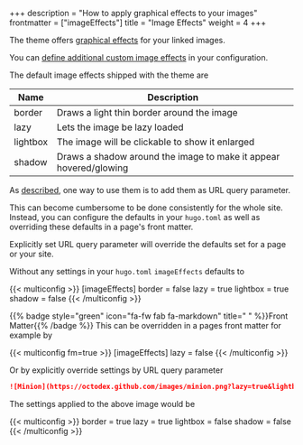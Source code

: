 +++
description = "How to apply graphical effects to your images"
frontmatter = ["imageEffects"]
title = "Image Effects"
weight = 4
+++

The theme offers [graphical effects](authoring/markdown#image-effects) for your linked images.

You can [define additional custom image effects](configuration/customization/imageeffects) in your configuration.

The default image effects shipped with the theme are

| Name     | Description                                                       |
| -------- | ----------------------------------------------------------------- |
| border   | Draws a light thin border around the image                        |
| lazy     | Lets the image be lazy loaded                                     |
| lightbox | The image will be clickable to show it enlarged                   |
| shadow   | Draws a shadow around the image to make it appear hovered/glowing |

As [described](authoring/markdown#image-effects), one way to use them is to add them as URL query parameter.

This can become cumbersome to be done consistently for the whole site. Instead, you can configure the defaults in your `hugo.toml` as well as overriding these defaults in a page's front matter.

Explicitly set URL query parameter will override the defaults set for a page or your site.

Without any settings in your `hugo.toml` `imageEffects` defaults to

{{< multiconfig >}}
[imageEffects]
  border = false
  lazy = true
  lightbox = true
  shadow = false
{{< /multiconfig >}}

{{% badge style="green" icon="fa-fw fab fa-markdown" title=" " %}}Front Matter{{% /badge %}} This can be overridden in a pages front matter for example by

{{< multiconfig fm=true >}}
[imageEffects]
  lazy = false
{{< /multiconfig >}}

Or by explicitly override settings by URL query parameter

````md {title="URL"}
![Minion](https://octodex.github.com/images/minion.png?lazy=true&lightbox=false)
````

The settings applied to the above image would be

{{< multiconfig >}}
border = true
lazy = true
lightbox = false
shadow = false
{{< /multiconfig >}}
